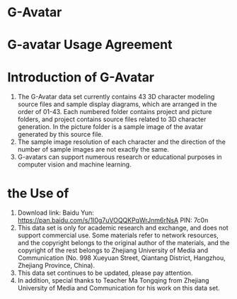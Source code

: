 # G-Avatar
# G-avatar Usage Agreement

# Introduction of G-Avatar

1. The G-Avatar data set currently contains 43 3D character modeling source files and sample display diagrams, which are arranged in the order of 01-43. Each numbered folder contains project and picture folders, and project contains source files related to 3D character generation. In the picture folder is a sample image of the avatar generated by this source file.
2. The sample image resolution of each character and the direction of the number of sample images are not exactly the same.
3. G-avatars can support numerous research or educational purposes in computer vision and machine learning.

# the Use of

1. Download link: Baidu Yun: https://pan.baidu.com/s/1I0g7uVOQQKPqWrJnm6rNsA PIN: 7c0n
2. This data set is only for academic research and exchange, and does not support commercial use. Some materials refer to network resources, and the copyright belongs to the original author of the materials, and the copyright of the rest belongs to Zhejiang University of Media and Communication (No. 998 Xueyuan Street, Qiantang District, Hangzhou, Zhejiang Province, China).
3. This data set continues to be updated, please pay attention.
4. In addition, special thanks to Teacher Ma Tongqing from Zhejiang University of Media and Communication for his work on this data set.
